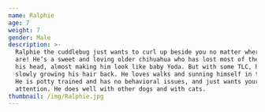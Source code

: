 ```yaml
---
name: Ralphie
age: 7
weight: 7
gender: Male
description: >-
  Ralphie the cuddlebug just wants to curl up beside you no matter where you
  are! He’s a sweet and loving older chihuahua who has lost most of the hair on
  his head, almost making him look like baby Yoda. But with some TLC, he is
  slowly growing his hair back. He loves walks and sunning himself in the yard.
  He is potty trained and has no behavioral issues, and just wants your love and
  attention. He does well with other dogs and with cats.
thumbnail: /img/Ralphie.jpg
---
```


